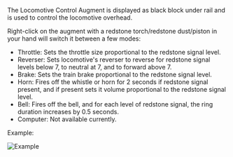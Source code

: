 The Locomotive Control Augment is displayed as black block under rail and is used to control the locomotive overhead.

Right-click on the augment with a redstone torch/redstone dust/piston in your hand will switch it between a few modes:
* Throttle: Sets the throttle size proportional to the redstone signal level.
* Reverser: Sets locomotive's reverser to reverse for redstone signal levels below 7, to neutral at 7, and to forward above 7.
* Brake: Sets the train brake proportional to the redstone signal level.
* Horn: Fires off the whistle or horn for 2 seconds if redstone signal present, and if present sets it volume proportional to the redstone signal level.
* Bell: Fires off the bell, and for each level of redstone signal, the ring duration increases by 0.5 seconds.
* Computer: Not available currently.

Example:

![Example](immersiverailroading:wiki/images/control1.png)